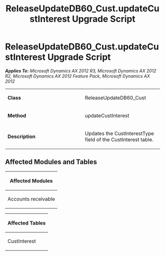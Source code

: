 ﻿---
title: ReleaseUpdateDB60_Cust.updateCustInterest Upgrade Script
TOCTitle: ReleaseUpdateDB60_Cust.updateCustInterest Upgrade Script
ms:assetid: 965e2f13-7e00-5367-0ec5-d812f2dea2e5
ms:mtpsurl: https://msdn.microsoft.com/en-us/library/JJ686190(v=AX.60)
ms:contentKeyID: 49709894
ms.date: 05/18/2015
mtps_version: v=AX.60
---

# ReleaseUpdateDB60\_Cust.updateCustInterest Upgrade Script 


_**Applies To:** Microsoft Dynamics AX 2012 R3, Microsoft Dynamics AX 2012 R2, Microsoft Dynamics AX 2012 Feature Pack, Microsoft Dynamics AX 2012_

<table>
<colgroup>
<col style="width: 50%" />
<col style="width: 50%" />
</colgroup>
<tbody>
<tr class="odd">
<td><p><strong>Class</strong></p></td>
<td><p>ReleaseUpdateDB60_Cust</p></td>
</tr>
<tr class="even">
<td><p><strong>Method</strong></p></td>
<td><p>updateCustInterest</p></td>
</tr>
<tr class="odd">
<td><p><strong>Description</strong></p></td>
<td><p>Updates the CustInterestType field of the CustInterest table.</p></td>
</tr>
</tbody>
</table>


## Affected Modules and Tables

<table>
<colgroup>
<col style="width: 100%" />
</colgroup>
<thead>
<tr class="header">
<th><p>Affected Modules</p></th>
</tr>
</thead>
<tbody>
<tr class="odd">
<td><p>Accounts receivable</p></td>
</tr>
</tbody>
</table>


<table>
<colgroup>
<col style="width: 100%" />
</colgroup>
<thead>
<tr class="header">
<th><p>Affected Tables</p></th>
</tr>
</thead>
<tbody>
<tr class="odd">
<td><p>CustInterest</p></td>
</tr>
</tbody>
</table>

  


